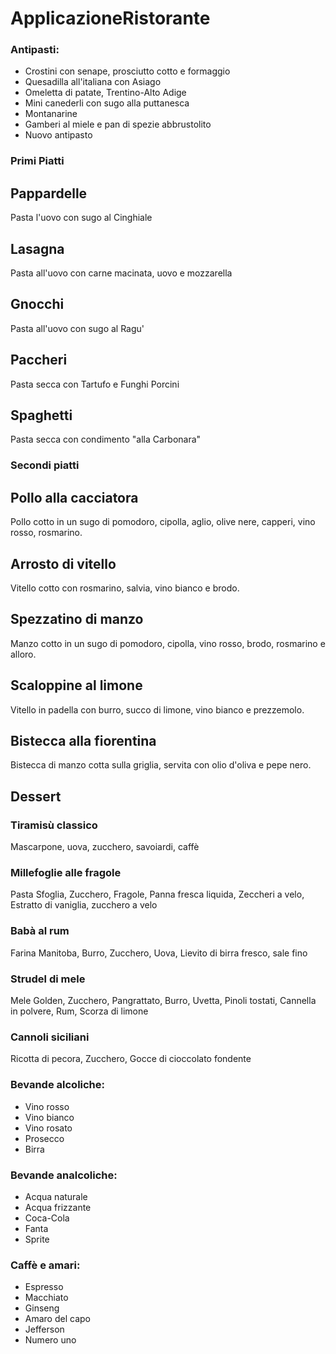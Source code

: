 # ApplicazioneRistorante

### Antipasti:
- Crostini con senape, prosciutto cotto e formaggio
- Quesadilla all'italiana con Asiago
- Omeletta di patate, Trentino-Alto Adige
- Mini canederli con sugo alla puttanesca
- Montanarine
- Gamberi al miele e pan di spezie abbrustolito
- Nuovo antipasto

### Primi Piatti 

## Pappardelle 
Pasta l'uovo con sugo al Cinghiale 
## Lasagna
Pasta all'uovo con carne macinata, uovo e mozzarella
## Gnocchi
Pasta all'uovo con sugo al Ragu'
## Paccheri
Pasta secca con Tartufo e Funghi Porcini
## Spaghetti
Pasta secca con condimento "alla Carbonara"

### Secondi piatti

## Pollo alla cacciatora
Pollo cotto in un sugo di pomodoro, cipolla, aglio, olive nere, capperi, vino rosso, rosmarino.
## Arrosto di vitello
Vitello cotto con rosmarino, salvia, vino bianco e brodo.
## Spezzatino di manzo
Manzo cotto in un sugo di pomodoro, cipolla, vino rosso, brodo, rosmarino e alloro.
## Scaloppine al limone
Vitello in padella con burro, succo di limone, vino bianco e prezzemolo.
## Bistecca alla fiorentina
Bistecca di manzo cotta sulla griglia, servita con olio d'oliva e pepe nero.


## Dessert

### Tiramisù classico
Mascarpone, uova, zucchero, savoiardi, caffè
### Millefoglie alle fragole
Pasta Sfoglia, Zucchero, Fragole, Panna fresca liquida, Zeccheri a velo, Estratto di vaniglia, zucchero a velo
### Babà al rum
Farina Manitoba, Burro, Zucchero, Uova, Lievito di birra fresco, sale fino
### Strudel di mele
Mele Golden, Zucchero, Pangrattato, Burro, Uvetta, Pinoli tostati, Cannella in polvere, Rum, Scorza di limone
### Cannoli siciliani
Ricotta di pecora,  Zucchero, Gocce di cioccolato fondente


### Bevande alcoliche:
- Vino rosso 
- Vino bianco
- Vino rosato
- Prosecco
- Birra

### Bevande analcoliche:
- Acqua naturale
- Acqua frizzante
- Coca-Cola
- Fanta
- Sprite

### Caffè e amari:
- Espresso
- Macchiato
- Ginseng
- Amaro del capo
- Jefferson
- Numero uno